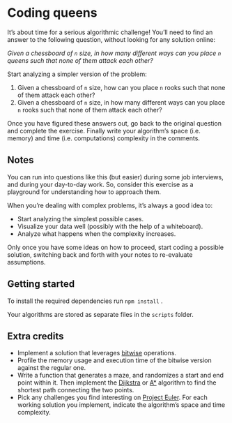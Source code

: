 # Coding queens

It’s about time for a serious algorithmic challenge! You’ll need to find an answer to the following question, without looking for any solution online:

*Given a chessboard of `n` size, in how many different ways can you place `n` queens such that none of them attack each other?*

Start analyzing a simpler version of the problem:

1. Given a chessboard of `n` size, how can you place `n` rooks such that none of them attack each other?
2. Given a chessboard of `n` size, in how many different ways can you place `n` rooks such that none of them attack each other?

Once you have figured these answers out, go back to the original question and complete the exercise. Finally write your algorithm’s space (i.e. memory) and time (i.e. computations) complexity in the comments.

## Notes

You can run into questions like this (but easier) during some job interviews, and during your day-to-day work. So, consider this exercise as a playground for understanding how to approach them.

When you’re dealing with complex problems, it’s always a good idea to:

- Start analyzing the simplest possible cases.
- Visualize your data well (possibly with the help of a whiteboard).
- Analyze what happens when the complexity increases.

Only once you have some ideas on how to proceed, start coding a possible solution, switching back and forth with your notes to re-evaluate assumptions.

## Getting started

To install the required dependencies run `npm install` .

Your algorithms are stored as separate files in the `scripts` folder.

## Extra credits

- Implement a solution that leverages [bitwise](https://en.wikipedia.org/wiki/Bitwise_operation) operations.
- Profile the memory usage and execution time of the bitwise version against the regular one.
- Write a function that generates a maze, and randomizes a start and end point within it. Then implement the [Dijkstra](https://en.wikipedia.org/wiki/Dijkstra%27s_algorithm) or [A*](https://en.wikipedia.org/wiki/A*_search_algorithm) algorithm to find the shortest path connecting the two points.
- Pick any challenges you find interesting on [Project Euler](https://projecteuler.net/). For each working solution you implement, indicate the algorithm’s space and time complexity.
